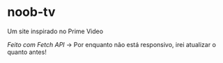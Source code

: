 # noob-tv

Um site inspirado no Prime Video

*Feito com Fetch API* -> Por enquanto não está responsivo, irei atualizar o quanto antes!

